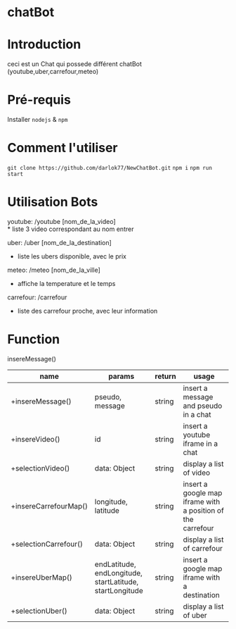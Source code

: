 # chatBot

# Introduction

ceci est un Chat qui possede différent chatBot (youtube,uber,carrefour,meteo)

# Pré-requis

Installer `nodejs` & `npm`

# Comment l'utiliser

`git clone https://github.com/darlok77/NewChatBot.git`
`npm i`
`npm run start`

# Utilisation Bots

youtube: /youtube [nom_de_la_video]  
	* liste 3 video correspondant au nom entrer

uber: /uber [nom_de_la_destination]  
  * liste les ubers disponible, avec le prix

meteo: /meteo [nom_de_la_ville]  
  * affiche la temperature et le temps

carrefour: /carrefour  
  * liste des carrefour proche, avec leur information

# Function

 insereMessage()

| name | params | return | usage
| --- | --- | --- | ---
| +insereMessage() | pseudo, message | string | insert a message and pseudo in a chat   
| +insereVideo() | id | string | insert a youtube iframe in a chat 
| +selectionVideo() | data: Object  | string | display a list of video 
| +insereCarrefourMap() | longitude, latitude | string | insert a google map iframe with a position of the carrefour
| +selectionCarrefour()|data: Object | string | display a list of carrefour
| +insereUberMap()|endLatitude, endLongitude, startLatitude, startLongitude | string |  insert a google map iframe with a destination
| +selectionUber()|data: Object | string | display a list of uber
